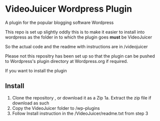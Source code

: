 VideoJuicer Wordpress Plugin
============================

A plugin for the popular blogging software Wordpress

This repo is set up slightly oddly this is to make it easier to install into wordpress as the folder in to which the plugin goes **must** be VideoJuicer 

So the actual code and the readme with instructions are in /videojuicer

Please not this repositry has been set up so that the plugin can be pushed to Wordpress's plugin directory at Wordpress.org if required. 

If you want to install the plugin

Install
-------

1. Clone the repository , or download it as a Zip
1a. Extract the zip file if download as such
2. Copy the VideoJuicer folder to /wp-plugins
3. Follow Install instruction in the /VideoJuicer/readme.txt from step 3

  